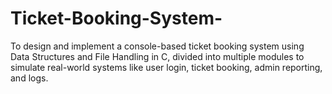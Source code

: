 # Ticket-Booking-System-
To design and implement a console-based ticket booking system using Data Structures and File Handling in C, divided into multiple modules to simulate real-world systems like user login, ticket booking, admin reporting, and logs.
